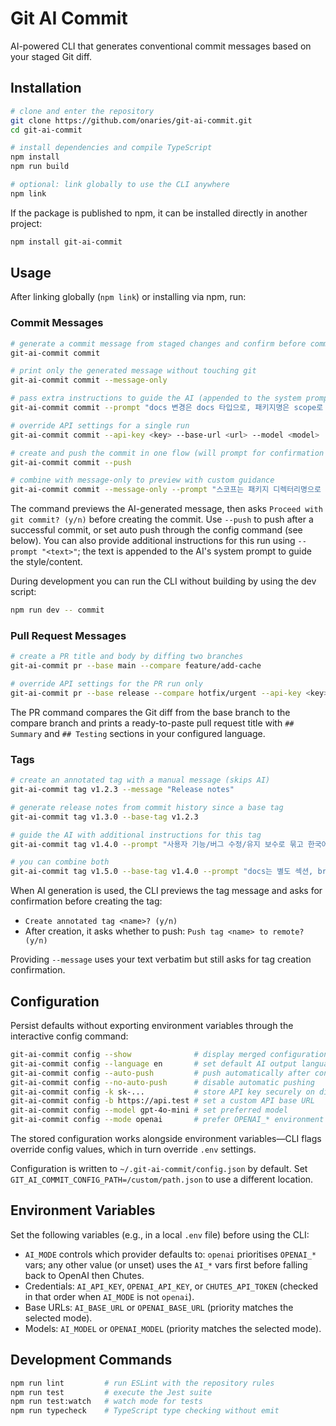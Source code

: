 # Git AI Commit

AI-powered CLI that generates conventional commit messages based on your staged Git diff.

## Installation

```bash
# clone and enter the repository
git clone https://github.com/onaries/git-ai-commit.git
cd git-ai-commit

# install dependencies and compile TypeScript
npm install
npm run build

# optional: link globally to use the CLI anywhere
npm link
```

If the package is published to npm, it can be installed directly in another project:

```bash
npm install git-ai-commit
```

## Usage

After linking globally (`npm link`) or installing via npm, run:

### Commit Messages

```bash
# generate a commit message from staged changes and confirm before committing
git-ai-commit commit

# print only the generated message without touching git
git-ai-commit commit --message-only

# pass extra instructions to guide the AI (appended to the system prompt)
git-ai-commit commit --prompt "docs 변경은 docs 타입으로, 패키지명은 scope로 포함해줘"

# override API settings for a single run
git-ai-commit commit --api-key <key> --base-url <url> --model <model>

# create and push the commit in one flow (will prompt for confirmation first)
git-ai-commit commit --push

# combine with message-only to preview with custom guidance
git-ai-commit commit --message-only --prompt "스코프는 패키지 디렉터리명으로 설정"
```

The command previews the AI-generated message, then asks `Proceed with git commit? (y/n)` before creating the commit. Use `--push` to push after a successful commit, or set auto push through the config command (see below). You can also provide additional instructions for this run using `--prompt "<text>"`; the text is appended to the AI's system prompt to guide the style/content.

During development you can run the CLI without building by using the dev script:

```bash
npm run dev -- commit
```

### Pull Request Messages

```bash
# create a PR title and body by diffing two branches
git-ai-commit pr --base main --compare feature/add-cache

# override API settings for the PR run only
git-ai-commit pr --base release --compare hotfix/urgent --api-key <key>
```

The PR command compares the Git diff from the base branch to the compare branch and prints a ready-to-paste pull request title with `## Summary` and `## Testing` sections in your configured language.

### Tags

```bash
# create an annotated tag with a manual message (skips AI)
git-ai-commit tag v1.2.3 --message "Release notes"

# generate release notes from commit history since a base tag
git-ai-commit tag v1.3.0 --base-tag v1.2.3

# guide the AI with additional instructions for this tag
git-ai-commit tag v1.4.0 --prompt "사용자 기능/버그 수정/유지 보수로 묶고 한국어로 간결히"

# you can combine both
git-ai-commit tag v1.5.0 --base-tag v1.4.0 --prompt "docs는 별도 섹션, breaking change 강조"
```

When AI generation is used, the CLI previews the tag message and asks for confirmation before creating the tag:
- `Create annotated tag <name>? (y/n)`
- After creation, it asks whether to push: `Push tag <name> to remote? (y/n)`

Providing `--message` uses your text verbatim but still asks for tag creation confirmation.

## Configuration

Persist defaults without exporting environment variables through the interactive config command:

```bash
git-ai-commit config --show              # display merged configuration
git-ai-commit config --language en       # set default AI output language
git-ai-commit config --auto-push         # push automatically after confirmed commits
git-ai-commit config --no-auto-push      # disable automatic pushing
git-ai-commit config -k sk-...           # store API key securely on disk
git-ai-commit config -b https://api.test # set a custom API base URL
git-ai-commit config --model gpt-4o-mini # set preferred model
git-ai-commit config --mode openai       # prefer OPENAI_* environment variables
```

The stored configuration works alongside environment variables—CLI flags override config values, which in turn override `.env` settings.

Configuration is written to `~/.git-ai-commit/config.json` by default. Set `GIT_AI_COMMIT_CONFIG_PATH=/custom/path.json` to use a different location.

## Environment Variables

Set the following variables (e.g., in a local `.env` file) before using the CLI:

- `AI_MODE` controls which provider defaults to: `openai` prioritises `OPENAI_*` vars; any other value (or unset) uses the `AI_*` vars first before falling back to OpenAI then Chutes.
- Credentials: `AI_API_KEY`, `OPENAI_API_KEY`, or `CHUTES_API_TOKEN` (checked in that order when `AI_MODE` is not `openai`).
- Base URLs: `AI_BASE_URL` or `OPENAI_BASE_URL` (priority matches the selected mode).
- Models: `AI_MODEL` or `OPENAI_MODEL` (priority matches the selected mode).

## Development Commands

```bash
npm run lint         # run ESLint with the repository rules
npm run test         # execute the Jest suite
npm run test:watch   # watch mode for tests
npm run typecheck    # TypeScript type checking without emit
```
